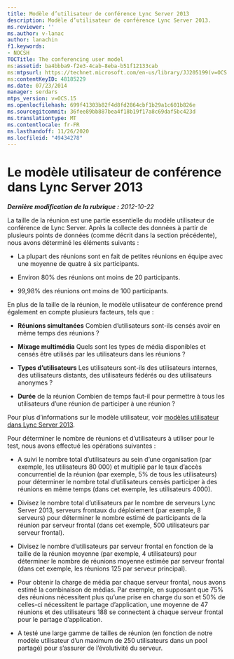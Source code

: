 ```yaml
---
title: Modèle d’utilisateur de conférence Lync Server 2013
description: Modèle d’utilisateur de conférence Lync Server 2013.
ms.reviewer: ''
ms.author: v-lanac
author: lanachin
f1.keywords:
- NOCSH
TOCTitle: The conferencing user model
ms:assetid: ba4bbba9-f2e3-4cab-8eba-b51f12133cab
ms:mtpsurl: https://technet.microsoft.com/en-us/library/JJ205199(v=OCS.15)
ms:contentKeyID: 48185229
ms.date: 07/23/2014
manager: serdars
mtps_version: v=OCS.15
ms.openlocfilehash: 699f41303b82f4d8fd2864cbf1b29a1c601b826e
ms.sourcegitcommit: 36fee89bb887bea4f18b19f17a8c69daf5bc423d
ms.translationtype: MT
ms.contentlocale: fr-FR
ms.lasthandoff: 11/26/2020
ms.locfileid: "49434278"
---
```

# <a name="the-conferencing-user-model-in-lync-server-2013"></a>Le modèle utilisateur de conférence dans Lync Server 2013

<div data-xmlns="http://www.w3.org/1999/xhtml">

<div class="topic" data-xmlns="http://www.w3.org/1999/xhtml" data-msxsl="urn:schemas-microsoft-com:xslt" data-cs="https://msdn.microsoft.com/">

<div data-asp="https://msdn2.microsoft.com/asp">



</div>

<div id="mainSection">

<div id="mainBody">

<span> </span>

_**Dernière modification de la rubrique :** 2012-10-22_

La taille de la réunion est une partie essentielle du modèle utilisateur de conférence de Lync Server. Après la collecte des données à partir de plusieurs points de données (comme décrit dans la section précédente), nous avons déterminé les éléments suivants :

  - La plupart des réunions sont en fait de petites réunions en équipe avec une moyenne de quatre à six participants.

  - Environ 80% des réunions ont moins de 20 participants.

  - 99,98% des réunions ont moins de 100 participants.

En plus de la taille de la réunion, le modèle utilisateur de conférence prend également en compte plusieurs facteurs, tels que :

  - **Réunions simultanées**   Combien d’utilisateurs sont-ils censés avoir en même temps des réunions ?

  - **Mixage multimédia**   Quels sont les types de média disponibles et censés être utilisés par les utilisateurs dans les réunions ?

  - **Types d’utilisateurs**   Les utilisateurs sont-ils des utilisateurs internes, des utilisateurs distants, des utilisateurs fédérés ou des utilisateurs anonymes ?

  - **Durée**   de la réunion   Combien de temps faut-il pour permettre à tous les utilisateurs d’une réunion de participer à une réunion ?

Pour plus d’informations sur le modèle utilisateur, voir [modèles utilisateur dans Lync Server 2013](lync-server-2013-user-models.md).

Pour déterminer le nombre de réunions et d’utilisateurs à utiliser pour le test, nous avons effectué les opérations suivantes :

  - A suivi le nombre total d’utilisateurs au sein d’une organisation (par exemple, les utilisateurs 80 000) et multiplié par le taux d’accès concurrentiel de la réunion (par exemple, 5% de tous les utilisateurs) pour déterminer le nombre total d’utilisateurs censés participer à des réunions en même temps (dans cet exemple, les utilisateurs 4000).

  - Divisez le nombre total d’utilisateurs par le nombre de serveurs Lync Server 2013, serveurs frontaux du déploiement (par exemple, 8 serveurs) pour déterminer le nombre estimé de participants de la réunion par serveur frontal (dans cet exemple, 500 utilisateurs par serveur frontal).

  - Divisez le nombre d’utilisateurs par serveur frontal en fonction de la taille de la réunion moyenne (par exemple, 4 utilisateurs) pour déterminer le nombre de réunions moyenne estimée par serveur frontal (dans cet exemple, les réunions 125 par serveur principal).

  - Pour obtenir la charge de média par chaque serveur frontal, nous avons estimé la combinaison de médias. Par exemple, en supposant que 75% des réunions nécessitent plus qu’une prise en charge du son et 50% de celles-ci nécessitent le partage d’application, une moyenne de 47 réunions et des utilisateurs 188 se connectent à chaque serveur frontal pour le partage d’application.

  - A testé une large gamme de tailles de réunion (en fonction de notre modèle utilisateur d’un maximum de 250 utilisateurs dans un pool partagé) pour s’assurer de l’évolutivité du serveur.

</div>

<span> </span>

</div>

</div>

</div>

